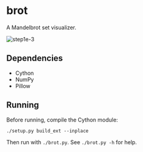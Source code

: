 brot
====

A Mandelbrot set visualizer.

![step1e-3](https://raw.github.com/sbool/brot/master/step1e-3.png)

Dependencies
------------

- Cython
- NumPy
- Pillow


Running
-------

Before running, compile the Cython module:

    ./setup.py build_ext --inplace

Then run with `./brot.py`. See `./brot.py -h` for help.

